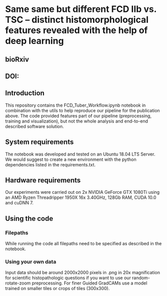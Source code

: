 # Same same but different FCD IIb vs. TSC – distinct histomorphological features revealed with the help of deep learning
## bioRxiv
## DOI: 
## Introduction
This repository contains the FCD_Tuber_Workflow.ipynb notebook in combination with the utils to help reproduce our pipeline for the publication above. The code provided features part of our pipeline (preprocessing, training and visualization), but not the whole analysis and end-to-end described software solution.

## System requirements
The notebook was developed and tested on an Ubuntu 18.04 LTS Server.
We would suggest to create a new environment with the python dependencies listed in the requirements.txt.

## Hardware requirements
Our experiments were carried out on 2x NVIDIA GeForce GTX 1080Ti using an AMD Ryzen Threadripper 1950X 16x 3.40GHz, 128Gb RAM, CUDA 10.0 and cuDNN 7.

## Using the code
### Filepaths
While running the code all filepaths need to be specified as described in the notebook. 

### Using your own data
Input data should be around 2000x2000 pixels in .png in 20x magnification for scientific histopathologic questions if you want to use our random-rotate-zoom preprocessing. 
For finer Guided GradCAMs use a model trained on smaller tiles or crops of tiles (300x300).
